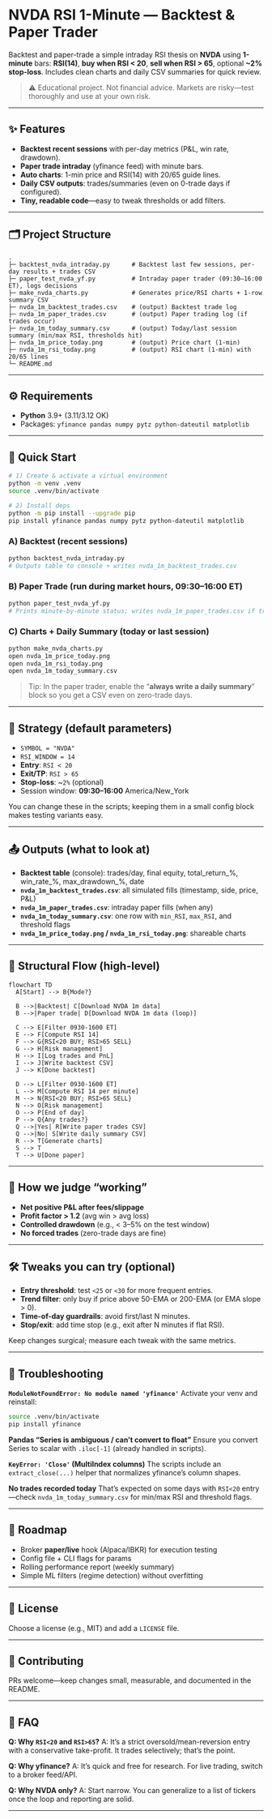 # NVDA RSI 1-Minute — Backtest & Paper Trader

Backtest and paper-trade a simple intraday RSI thesis on **NVDA** using **1-minute** bars:
**RSI(14)**, **buy when RSI < 20**, **sell when RSI > 65**, optional **~2% stop-loss**.
Includes clean charts and daily CSV summaries for quick review.

> ⚠️ Educational project. Not financial advice. Markets are risky—test thoroughly and use at your own risk.

---

## ✨ Features

* **Backtest recent sessions** with per-day metrics (P&L, win rate, drawdown).
* **Paper trade intraday** (yfinance feed) with minute bars.
* **Auto charts**: 1-min price and RSI(14) with 20/65 guide lines.
* **Daily CSV outputs**: trades/summaries (even on 0-trade days if configured).
* **Tiny, readable code**—easy to tweak thresholds or add filters.

---

## 🗂 Project Structure

```
.
├─ backtest_nvda_intraday.py      # Backtest last few sessions, per-day results + trades CSV
├─ paper_test_nvda_yf.py          # Intraday paper trader (09:30–16:00 ET), logs decisions
├─ make_nvda_charts.py            # Generates price/RSI charts + 1-row summary CSV
├─ nvda_1m_backtest_trades.csv    # (output) Backtest trade log
├─ nvda_1m_paper_trades.csv       # (output) Paper trading log (if trades occur)
├─ nvda_1m_today_summary.csv      # (output) Today/last session summary (min/max RSI, thresholds hit)
├─ nvda_1m_price_today.png        # (output) Price chart (1-min)
├─ nvda_1m_rsi_today.png          # (output) RSI chart (1-min) with 20/65 lines
└─ README.md
```

---

## ⚙️ Requirements

* **Python** 3.9+ (3.11/3.12 OK)
* Packages: `yfinance pandas numpy pytz python-dateutil matplotlib`

---

## 🚀 Quick Start

```bash
# 1) Create & activate a virtual environment
python -m venv .venv
source .venv/bin/activate

# 2) Install deps
python -m pip install --upgrade pip
pip install yfinance pandas numpy pytz python-dateutil matplotlib
```

### A) Backtest (recent sessions)

```bash
python backtest_nvda_intraday.py
# Outputs table to console + writes nvda_1m_backtest_trades.csv
```

### B) Paper Trade (run during market hours, 09:30–16:00 ET)

```bash
python paper_test_nvda_yf.py
# Prints minute-by-minute status; writes nvda_1m_paper_trades.csv if trades occur
```

### C) Charts + Daily Summary (today or last session)

```bash
python make_nvda_charts.py
open nvda_1m_price_today.png
open nvda_1m_rsi_today.png
open nvda_1m_today_summary.csv
```

> Tip: In the paper trader, enable the “**always write a daily summary**” block so you get a CSV even on zero-trade days.

---

## 🧠 Strategy (default parameters)

* `SYMBOL = "NVDA"`
* `RSI_WINDOW = 14`
* **Entry**: `RSI < 20`
* **Exit/TP**: `RSI > 65`
* **Stop-loss**: ~`2%` (optional)
* Session window: **09:30–16:00** America/New_York

You can change these in the scripts; keeping them in a small config block makes testing variants easy.

---

## 📤 Outputs (what to look at)

* **Backtest table** (console): trades/day, final equity, total_return_%, win_rate_%, max_drawdown_%, date
* **`nvda_1m_backtest_trades.csv`**: all simulated fills (timestamp, side, price, P&L)
* **`nvda_1m_paper_trades.csv`**: intraday paper fills (when any)
* **`nvda_1m_today_summary.csv`**: one row with `min_RSI`, `max_RSI`, and threshold flags
* **`nvda_1m_price_today.png` / `nvda_1m_rsi_today.png`**: shareable charts

---

## 🔄 Structural Flow (high-level)

```mermaid
flowchart TD
  A[Start] --> B{Mode?}

  B -->|Backtest| C[Download NVDA 1m data]
  B -->|Paper trade| D[Download NVDA 1m data (loop)]

  C --> E[Filter 0930-1600 ET]
  E --> F[Compute RSI 14]
  F --> G{RSI<20 BUY; RSI>65 SELL}
  G --> H[Risk management]
  H --> I[Log trades and PnL]
  I --> J[Write backtest CSV]
  J --> K[Done backtest]

  D --> L[Filter 0930-1600 ET]
  L --> M[Compute RSI 14 per minute]
  M --> N{RSI<20 BUY; RSI>65 SELL}
  N --> O[Risk management]
  O --> P[End of day]
  P --> Q{Any trades?}
  Q -->|Yes| R[Write paper trades CSV]
  Q -->|No| S[Write daily summary CSV]
  R --> T[Generate charts]
  S --> T
  T --> U[Done paper]

```

---

## 🧪 How we judge “working”

* **Net positive P&L after fees/slippage**
* **Profit factor > 1.2** (avg win > avg loss)
* **Controlled drawdown** (e.g., < 3–5% on the test window)
* **No forced trades** (zero-trade days are fine)

---

## 🛠 Tweaks you can try (optional)

* **Entry threshold**: test `<25` or `<30` for more frequent entries.
* **Trend filter**: only buy if price above 50-EMA or 200-EMA (or EMA slope > 0).
* **Time-of-day guardrails**: avoid first/last N minutes.
* **Stop/exit**: add time stop (e.g., exit after N minutes if flat RSI).

Keep changes surgical; measure each tweak with the same metrics.

---

## 🧰 Troubleshooting

**`ModuleNotFoundError: No module named 'yfinance'`**
Activate your venv and reinstall:

```bash
source .venv/bin/activate
pip install yfinance
```

**Pandas “Series is ambiguous / can’t convert to float”**
Ensure you convert Series to scalar with `.iloc[-1]` (already handled in scripts).

**`KeyError: 'Close'` (MultiIndex columns)**
The scripts include an `extract_close(...)` helper that normalizes yfinance’s column shapes.

**No trades recorded today**
That’s expected on some days with `RSI<20` entry—check `nvda_1m_today_summary.csv` for min/max RSI and threshold flags.

---

## 📅 Roadmap

* Broker **paper/live** hook (Alpaca/IBKR) for execution testing
* Config file + CLI flags for params
* Rolling performance report (weekly summary)
* Simple ML filters (regime detection) without overfitting

---

## 📄 License

Choose a license (e.g., MIT) and add a `LICENSE` file.

---

## 🤝 Contributing

PRs welcome—keep changes small, measurable, and documented in the README.

---

## 🙋 FAQ

**Q: Why `RSI<20` and `RSI>65`?**
A: It’s a strict oversold/mean-reversion entry with a conservative take-profit. It trades selectively; that’s the point.

**Q: Why yfinance?**
A: It’s quick and free for research. For live trading, switch to a broker feed/API.

**Q: Why NVDA only?**
A: Start narrow. You can generalize to a list of tickers once the loop and reporting are solid.

---
